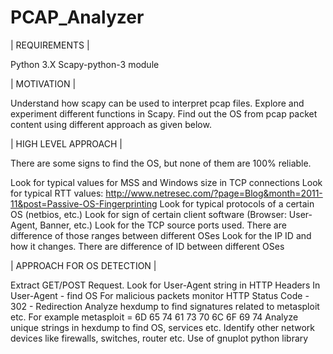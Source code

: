 # PCAP_Analyzer

| REQUIREMENTS |

Python 3.X
Scapy-python-3 module

| MOTIVATION |

Understand how scapy can be used to interpret pcap files.
Explore and experiment different functions in Scapy.
Find out the OS from pcap packet content using different approach as given below.

| HIGH LEVEL APPROACH |

There are some signs to find the OS, but none of them are 100% reliable.

Look for typical values for MSS and Windows size in TCP connections
Look for typical RTT values:	http://www.netresec.com/?page=Blog&month=2011-11&post=Passive-OS-Fingerprinting
Look for typical protocols of a certain OS (netbios, etc.)
Look for sign of certain client software (Browser: User-Agent, Banner, etc.)
Look for the TCP source ports used. There are difference of those ranges between different OSes
Look for the IP ID and how it changes. There are difference of ID between different OSes

| APPROACH FOR OS DETECTION |

Extract GET/POST Request.
Look for User-Agent string in HTTP Headers
In User-Agent - find OS
For malicious packets monitor HTTP Status Code - 302 - Redirection
Analyze hexdump to find signatures related to metasploit etc. For example metasploit = 6D 65 74 61 73 70 6C 6F 69 74
Analyze unique strings in hexdump to find OS, services etc.
Identify other network devices like firewalls, switches, router etc.
Use of gnuplot python library
